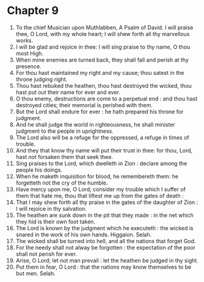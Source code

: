 # Chapter 9

1. To the chief Musician upon Muthlabben, A Psalm of David. I will praise thee, O Lord, with my whole heart; I will shew forth all thy marvellous works.
2. I will be glad and rejoice in thee: I will sing praise to thy name, O thou most High.
3. When mine enemies are turned back, they shall fall and perish at thy presence.
4. For thou hast maintained my right and my cause; thou satest in the throne judging right.
5. Thou hast rebuked the heathen, thou hast destroyed the wicked, thou hast put out their name for ever and ever.
6. O thou enemy, destructions are come to a perpetual end : and thou hast destroyed cities; their memorial is perished with them.
7. But the Lord shall endure for ever : he hath prepared his throne for judgment.
8. And he shall judge the world in righteousness, he shall minister judgment to the people in uprightness.
9. The Lord also will be a refuge for the oppressed, a refuge in times of trouble.
10. And they that know thy name will put their trust in thee: for thou, Lord, hast not forsaken them that seek thee.
11. Sing praises to the Lord, which dwelleth in Zion : declare among the people his doings.
12. When he maketh inquisition for blood, he remembereth them: he forgetteth not the cry of the humble.
13. Have mercy upon me, O Lord; consider my trouble which I suffer of them that hate me, thou that liftest me up from the gates of death :
14. That I may shew forth all thy praise in the gates of the daughter of Zion : I will rejoice in thy salvation.
15. The heathen are sunk down in the pit that they made : in the net which they hid is their own foot taken.
16. The Lord is known by the judgment which he executeth : the wicked is snared in the work of his own hands. Higgaion. Selah.
17. The wicked shall be turned into hell, and all the nations that forget God.
18. For the needy shall not alway be forgotten : the expectation of the poor shall not perish for ever.
19. Arise, O Lord; let not man prevail : let the heathen be judged in thy sight.
20. Put them in fear, O Lord : that the nations may know themselves to be but men. Selah.

